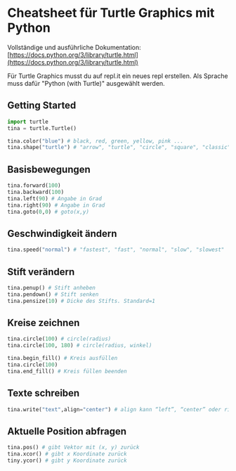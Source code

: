 # Cheatsheet für Turtle Graphics mit Python

Vollständige und ausführliche Dokumentation:
[https://docs.python.org/3/library/turtle.html](https://docs.python.org/3/library/turtle.html)

Für Turtle Graphics musst du auf repl.it ein neues repl erstellen. 
Als Sprache muss dafür "Python (with Turtle)" ausgewählt werden.

## Getting Started

```python
import turtle
tina = turtle.Turtle()

tina.color("blue") # black, red, green, yellow, pink ...
tina.shape("turtle") # "arrow", "turtle", "circle", "square", "classic"
```

## Basisbewegungen

```python
tina.forward(100)
tina.backward(100)
tina.left(90) # Angabe in Grad
tina.right(90) # Angabe in Grad
tina.goto(0,0) # goto(x,y)
```

## Geschwindigkeit ändern

```python
tina.speed("normal") # "fastest", "fast", "normal", "slow", "slowest"
```

## Stift verändern

```python
tina.penup() # Stift anheben
tina.pendown() # Stift senken
tina.pensize(10) # Dicke des Stifts. Standard=1
```

## Kreise zeichnen

```python
tina.circle(100) # circle(radius) 
tina.circle(100, 180) # circle(radius, winkel)

tina.begin_fill() # Kreis ausfüllen
tina.circle(100)
tina.end_fill() # Kreis füllen beenden
```

## Texte schreiben

```python
tina.write("text",align="center") # align kann “left”, “center” oder right” sein
```

## Aktuelle Position abfragen

```python
tina.pos() # gibt Vektor mit (x, y) zurück
tina.xcor() # gibt x Koordinate zurück
tiny.ycor() # gibt y Koordinate zurück
```



